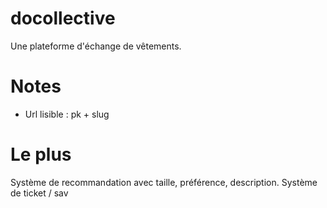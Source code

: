 # docollective

Une plateforme d'échange de vêtements.

# Notes

- Url lisible : pk + slug

# Le plus
Système de recommandation avec taille, préférence, description.
Système de ticket / sav